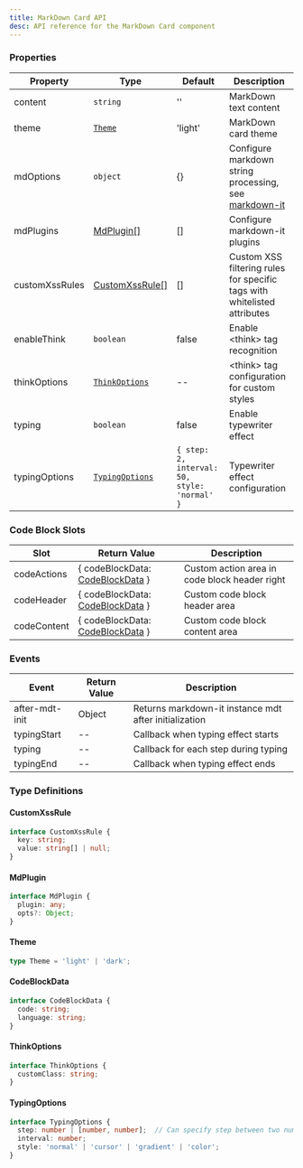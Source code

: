```yaml
---
title: MarkDown Card API
desc: API reference for the MarkDown Card component
---
```


### Properties

| Property         | Type                              | Default   | Description                                                   |
| ---------------- | --------------------------------- | --------- | ------------------------------------------------------------- |
| content          | `string`                          | ''        | MarkDown text content                                         |
| theme            | [`Theme`](#theme)                 | 'light'   | MarkDown card theme                                          |
| mdOptions        | `object`                          | {}        | Configure markdown string processing, see [markdown-it](https://www.npmjs.com/package/markdown-it?activeTab=readme) |
| mdPlugins        | [MdPlugin[]](#mdplugin)           | []        | Configure markdown-it plugins                                |
| customXssRules   | [CustomXssRule[]](#customxssrule) | []        | Custom XSS filtering rules for specific tags with whitelisted attributes |
| enableThink      | `boolean`                         | false     | Enable \<think\> tag recognition                            |
| thinkOptions     | [`ThinkOptions`](#thinkoptions)   | --        | \<think\> tag configuration for custom styles              |
| typing           | `boolean`                         | false     | Enable typewriter effect                                     |
| typingOptions    | [`TypingOptions`](#typingoptions) | `{ step: 2, interval: 50, style: 'normal' }` | Typewriter effect configuration |

### Code Block Slots

| Slot        | Return Value | Description                           |
| ----------- | ------------ | ------------------------------------- |
| codeActions | { codeBlockData: [CodeBlockData](#codeblockdata) } | Custom action area in code block header right |
| codeHeader  | { codeBlockData: [CodeBlockData](#codeblockdata) } | Custom code block header area       |
| codeContent | { codeBlockData: [CodeBlockData](#codeblockdata) } | Custom code block content area      |

### Events

| Event          | Return Value | Description                                    |
| -------------- | ------------ | ---------------------------------------------- |
| after-mdt-init | Object       | Returns markdown-it instance mdt after initialization |
| typingStart    | --           | Callback when typing effect starts            |
| typing         | --           | Callback for each step during typing          |
| typingEnd      | --           | Callback when typing effect ends              |

### Type Definitions

#### CustomXssRule

```ts
interface CustomXssRule {
  key: string;
  value: string[] | null;
}
```

#### MdPlugin

```ts
interface MdPlugin {
  plugin: any;
  opts?: Object;
}
```

#### Theme

```ts
type Theme = 'light' | 'dark';
```

#### CodeBlockData

```ts
interface CodeBlockData {
  code: string;
  language: string;
}
```

#### ThinkOptions

```ts
interface ThinkOptions {
  customClass: string;
}
```

#### TypingOptions

```ts
interface TypingOptions {
  step: number | [number, number];  // Can specify step between two numbers
  interval: number;
  style: 'normal' | 'cursor' | 'gradient' | 'color';
}
```